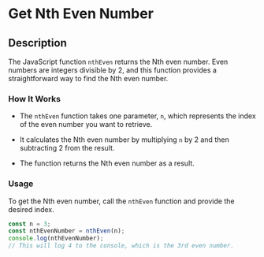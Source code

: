 # Get Nth Even Number

## Description

The JavaScript function `nthEven` returns the Nth even number. Even numbers are integers divisible by 2, and this function provides a straightforward way to find the Nth even number.

### How It Works

- The `nthEven` function takes one parameter, `n`, which represents the index of the even number you want to retrieve.

- It calculates the Nth even number by multiplying `n` by 2 and then subtracting 2 from the result.

- The function returns the Nth even number as a result.

### Usage

To get the Nth even number, call the `nthEven` function and provide the desired index.

```javascript
const n = 3;
const nthEvenNumber = nthEven(n);
console.log(nthEvenNumber);
// This will log 4 to the console, which is the 3rd even number.
